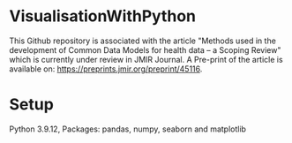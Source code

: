# VisualisationWithPython
This Github repository is associated with the article "Methods used in the development of Common Data Models for health data – a Scoping Review" which is currently under review in JMIR Journal. A Pre-print of the article is available on: https://preprints.jmir.org/preprint/45116. 

# Setup
Python 3.9.12, Packages: pandas, numpy, seaborn and matplotlib
